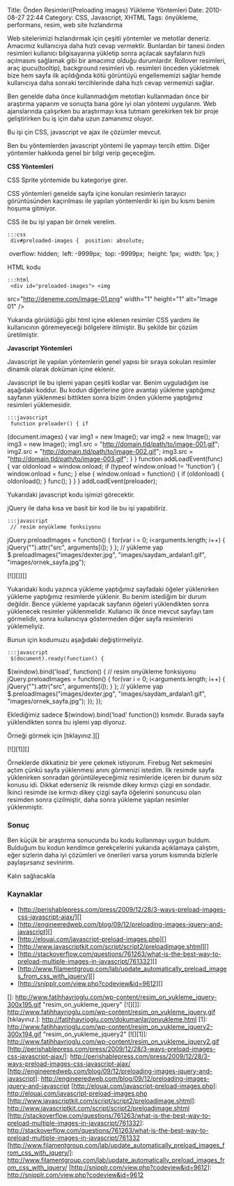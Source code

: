 Title: Önden Resimleri(Preloading images) Yükleme Yöntemleri
Date: 2010-08-27 22:44
Category: CSS, Javascript, XHTML
Tags: önyükleme, performans, resim, web site hızlandırma

Web sitelerimizi hızlandırmak için çeşitli yöntemler ve metotlar
deneriz. Amacımız kullanıcıya daha hızlı cevap vermektir. Bunlardan bir
tanesi önden resimleri kullanıcı bilgisayarına yükletip sonra açılacak
sayfaların hızlı açılmasını sağlamak gibi bir amacımız olduğu
durumlardır. Rollover resimleri, araç ipucu(tooltip), background
resimleri vb. resimleri önceden yükletmek bize hem sayfa ilk açıldığında
kötü görüntüyü engellememizi sağlar hemde kullanıcıya daha sonraki
tercihlerinde daha hızlı cevap vermemizi sağlar.

Ben genelde daha önce kullanmadığım metotları kullanmadan önce bir
araştırma yaparım ve sonuçta bana göre iyi olan yöntemi uygularım. Web
ajanslarında çalışırken bu araştırmayı kısa tutmam gerekirken tek bir
proje geliştirirken bu iş için daha uzun zamanımız oluyor.

Bu işi çin CSS, javascript ve ajax ile çözümler mevcut.

Ben bu yöntemlerden javascript yöntemi ile yapmayı tercih ettim. Diğer
yöntemler hakkında genel bir bilgi verip geçeceğim.

**CSS Yöntemleri**

CSS Sprite yöntemide bu kategoriye girer.

CSS yöntemleri genelde sayfa içine konulan resimlerin tarayıcı
görüntüsünden kaçırılması ile yapılan yöntemlerdir ki işin bu kısmı
benim hoşuma gitmiyor.

CSS ile bu işi yapan bir örnek verelim.

	:::css
	 div#preloaded-images {  position: absolute;
 overflow: hidden;  left: -9999px;  top: -9999px;  height: 1px;  width:
1px; } 

HTML kodu

	:::html
	 <div id="preloaded-images"> <img
src="http://deneme.com/image-01.png" width="1" height="1" alt="Image 01"
/> <img src="http://deneme.com/image-02.png" width="1" height="1"
alt="Image 02" /> <img src="http://deneme.com/image-03.png" width="1"
height="1" alt="Image 03" /> </div> 

Yukarıda görüldüğü gibi html içine eklenen resimler CSS yardımı ile
kullanıcının göremeyeceği bölgelere itilmiştir. Bu şekilde bir çözüm
üretilmiştir.

**Javascript Yöntemleri**

Javascript ile yapılan yöntemlerin genel yapısı bir sıraya sokulan
resimler dinamik olarak doküman içine eklenir.

Javascript ile bu işlemi yapan çeşitli kodlar var. Benim uyguladığım ise
aşağıdaki koddur. Bu kodun diğerlerine göre avantajı yükleme yaptığımız
sayfanın yüklenmesi bittikten sonra bizim önden yükleme yaptığımız
resimleri yüklemesidir.

	:::javascript
	 function preloader() { if
(document.images) { var img1 = new Image(); var img2 = new Image(); var
img3 = new Image(); img1.src =
"http://domain.tld/path/to/image-001.gif"; img2.src =
"http://domain.tld/path/to/image-002.gif"; img3.src =
"http://domain.tld/path/to/image-003.gif"; } } function
addLoadEvent(func) { var oldonload = window.onload; if (typeof
window.onload != 'function') { window.onload = func; } else {
window.onload = function() { if (oldonload) { oldonload(); } func(); } }
} addLoadEvent(preloader); 

Yukarıdaki javascript kodu işimizi görecektir.

jQuery ile daha kısa ve basit bir kod ile bu işi yapabiliriz.

	:::javascript
	 // resim onyükleme fonksiyonu
jQuery.preloadImages = function() { for(var i = 0; i<arguments.length;
i++) { jQuery("<img>").attr("src", arguments[i]); } }; // yükleme yap
$.preloadImages("images/dexter.jpg", "images/saydam_ardalan1.gif",
"images/ornek_sayfa.jpg"); 

[![][]][]

Yukarıdaki kodu yazınca yükleme yaptığımız sayfadaki öğeler yüklenirken
yükleme yaptığımız resimlerde yüklenir. Bu benim istediğim bir durum
değildir. Bence yükleme yapılacak sayfanın öğeleri yüklendikten sonra
yüklenecek resimler yüklenmelidir. Kullanıcı ilk önce mevcut sayfayı tam
görmelidir, sonra kullanıcıya göstermeden diğer sayfa resimlerini
yüklemeliyiz.

Bunun için kodumuzu aşağıdaki değiştirmeliyiz.

	:::javascript
	 $(document).ready(function() {
$(window).bind('load', function() { // resim onyükleme fonksiyonu
jQuery.preloadImages = function() { for(var i = 0; i<arguments.length;
i++) { jQuery("<img>").attr("src", arguments[i]); } }; // yükleme yap
$.preloadImages("images/dexter.jpg", "images/saydam_ardalan1.gif",
"images/ornek_sayfa.jpg"); }); }); 

Eklediğimiz sadece $(window).bind(‘load’ function()) kısmıdır. Burada
sayfa yüklendikten sonra bu işlemi yap diyoruz.

Örneği görmek için [tıklayınız.][]

[![][1]][]

Örneklerde dikkatiniz bir yere çekmek istiyorum. Firebug Net sekmesini
açtım çünkü sayfa yüklenmesi anını görmenizi istedim. İlk resimde sayfa
yüklenirken sonradan görüntüleyeceğimiz resimleride içeren bir durum söz
konusu idi. Dikkat ederseniz ilk reismde dikey kırmızı çizgi en
sondadır. İkinci resimde ise kırmızı dikey çizgi sayfa öğelerini
sonuncusu olan resimden sonra çizilmiştir, daha sonra yükleme yapılan
resimler yüklenmiştir.

### Sonuç

Ben küçük bir araştırma sonucunda bu kodu kullanmayı uygun buldum.
Bulduğum bu kodun kendimce gerekçelerini yukarıda açıklamaya çalıştım,
eğer sizlerin daha iyi çözümleri ve önerileri varsa yorum kısmında
bizlerle paylaşırsanız sevinirim.

Kalın sağlıacakla

### Kaynaklar

-   [http://perishablepress.com/press/2009/12/28/3-ways-preload-images-css-javascript-ajax/][]
-   [http://engineeredweb.com/blog/09/12/preloading-images-jquery-and-javascript][]
-   [http://elouai.com/javascript-preload-images.php][]
-   [http://www.javascriptkit.com/script/script2/preloadimage.shtml][]
-   [http://stackoverflow.com/questions/761263/what-is-the-best-way-to-preload-multiple-images-in-javascript/761332][]
-   [http://www.filamentgroup.com/lab/update_automatically_preload_images_from_css_with_jquery/][]
-   [http://snipplr.com/view.php?codeview&id=9612][]

</p>

  []: http://www.fatihhayrioglu.com/wp-content/resim_on_yukleme_jquery-300x195.gif
    "resim_on_yukleme_jquery"
  [![][]]: http://www.fatihhayrioglu.com/wp-content/resim_on_yukleme_jquery.gif
  [tıklayınız.]: http://fatihhayrioglu.com/dokumanlar/onyukleme.html
  [1]: http://www.fatihhayrioglu.com/wp-content/resim_on_yukleme_jquery2-300x194.gif
    "resim_on_yukleme_jquery2"
  [![][1]]: http://www.fatihhayrioglu.com/wp-content/resim_on_yukleme_jquery2.gif
  [http://perishablepress.com/press/2009/12/28/3-ways-preload-images-css-javascript-ajax/]:
    http://perishablepress.com/press/2009/12/28/3-ways-preload-images-css-javascript-ajax/
  [http://engineeredweb.com/blog/09/12/preloading-images-jquery-and-javascript]:
    http://engineeredweb.com/blog/09/12/preloading-images-jquery-and-javascript
  [http://elouai.com/javascript-preload-images.php]: http://elouai.com/javascript-preload-images.php
  [http://www.javascriptkit.com/script/script2/preloadimage.shtml]: http://www.javascriptkit.com/script/script2/preloadimage.shtml
  [http://stackoverflow.com/questions/761263/what-is-the-best-way-to-preload-multiple-images-in-javascript/761332]:
    http://stackoverflow.com/questions/761263/what-is-the-best-way-to-preload-multiple-images-in-javascript/761332
  [http://www.filamentgroup.com/lab/update_automatically_preload_images_from_css_with_jquery/]:
    http://www.filamentgroup.com/lab/update_automatically_preload_images_from_css_with_jquery/
  [http://snipplr.com/view.php?codeview&id=9612]: http://snipplr.com/view.php?codeview&id=9612
